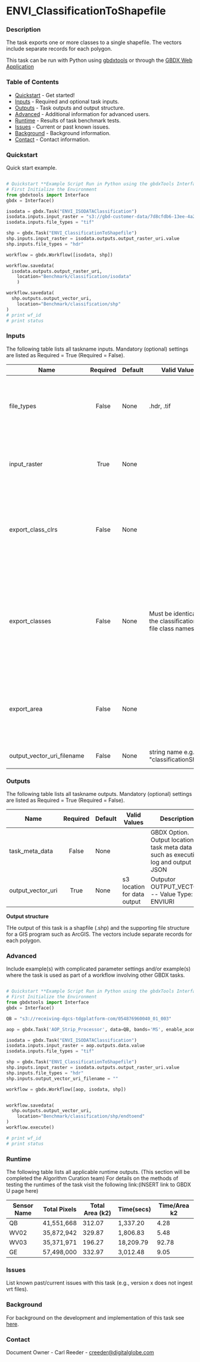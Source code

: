 # ENVI_ClassificationToShapefile

### Description
The task exports one or more classes to a single shapefile. The vectors include separate records for each polygon.

This task can be run with Python using [gbdxtools](https://github.com/DigitalGlobe/gbdxtools) or through the [GBDX Web Application](https://gbdx.geobigdata.io/materials/)

### Table of Contents
 * [Quickstart](#quickstart) - Get started!
 * [Inputs](#inputs) - Required and optional task inputs.
 * [Outputs](#outputs) - Task outputs and output structure.
 * [Advanced](#advanced) - Additional information for advanced users.
 * [Runtime](#runtime) - Results of task benchmark tests.
 * [Issues](#issues) - Current or past known issues.
 * [Background](#background) - Background information.
 * [Contact](#contact) - Contact information.

### Quickstart
Quick start example.

```python

# Quickstart **Example Script Run in Python using the gbdxTools InterfaceExample producing a single band vegetation mask from a tif file.
# First Initialize the Environment
from gbdxtools import Interface
gbdx = Interface()

isodata = gbdx.Task("ENVI_ISODATAClassification")
isodata.inputs.input_raster = "s3://gbd-customer-data/7d8cfdb6-13ee-4a2a-bf7e-0aff4795d927/Benchmark/WV2/054876618060_01/"
isodata.inputs.file_types = "tif"

shp = gbdx.Task("ENVI_ClassificationToShapefile")
shp.inputs.input_raster = isodata.outputs.output_raster_uri.value
shp.inputs.file_types = "hdr"

workflow = gbdx.Workflow([isodata, shp])

workflow.savedata(
  isodata.outputs.output_raster_uri,
    location="Benchmark/classification/isodata"
    )

workflow.savedata(
  shp.outputs.output_vector_uri,
    location="Benchmark/classification/shp"
)
# print wf_id
# print status
```

### Inputs
The following table lists all taskname inputs.
Mandatory (optional) settings are listed as Required = True (Required = False).

  Name  |  Required  |  Default  |  Valid Values  |  Description  
--------|:----------:|-----------|----------------|---------------
file_types|False|None| .hdr, .tif |GBDX Option. Comma seperated list of permitted file type extensions. Use this to filter input files -- Value Type: STRING
input_raster|True|None| |Specify a classification raster from which to generate a shapefile. -- Value Type: ENVIRASTER
export_class_clrs|False|None| |Set this property to export CLASS_CLRS (class colors) as a shapefile attribute for each polygon. The options are true (default) or false. -- Value Type: BOOL
export_classes|False|None| Must be identical to the classification .hdr file class names|Specify a string array with class names to export to the shapefile. -- Value Type: STRING To edit names of the classes you may manually edit the names in the .hdr output, or use a software package to edit the attribute names.
export_area|False|None| |Set this property to export AREA as a shapefile attribute for each polygon. The options are true (default) or false. -- Value Type: BOOL
output_vector_uri_filename|False|None| string name e.g. "classificationShape"|OUTPUT_VECTOR. -- Value Type: ENVIURI

### Outputs
The following table lists all taskname outputs.
Mandatory (optional) settings are listed as Required = True (Required = False).

  Name  |  Required  |  Default  |  Valid Values  |  Description  
--------|:----------:|-----------|----------------|---------------
task_meta_data|False|None| |GBDX Option. Output location for task meta data such as execution log and output JSON
output_vector_uri|True|None| s3 location for data output |Outputor OUTPUT_VECTOR. -- Value Type: ENVIURI

**Output structure**

THe output of this task is a shapfile (.shp) and the supporting file structure for a GIS program such as ArcGIS. The vectors include separate records for each polygon.


### Advanced
Include example(s) with complicated parameter settings and/or example(s) where the task is used as part of a workflow involving other GBDX tasks.

```python

# Quickstart **Example Script Run in Python using the gbdxTools InterfaceExample producing a single band vegetation mask from a tif file.
# First Initialize the Environment
from gbdxtools import Interface
gbdx = Interface()

QB = "s3://receiving-dgcs-tdgplatform-com/054876960040_01_003"

aop = gbdx.Task('AOP_Strip_Processor', data=QB, bands='MS', enable_acomp=True, enable_pansharpen=False, enable_dra=False)

isodata = gbdx.Task("ENVI_ISODATAClassification")
isodata.inputs.input_raster = aop.outputs.data.value
isodata.inputs.file_types = "tif"

shp = gbdx.Task("ENVI_ClassificationToShapefile")
shp.inputs.input_raster = isodata.outputs.output_raster_uri.value
shp.inputs.file_types = "hdr"
shp.inputs.output_vector_uri_filename = ""

workflow = gbdx.Workflow([aop, isodata, shp])


workflow.savedata(
  shp.outputs.output_vector_uri,
    location="Benchmark/classification/shp/endtoend"
)
workflow.execute()

# print wf_id
# print status
```


### Runtime

The following table lists all applicable runtime outputs. (This section will be completed the Algorithm Curation team)
For details on the methods of testing the runtimes of the task visit the following link:(INSERT link to GBDX U page here)

  Sensor Name  |  Total Pixels  |  Total Area (k2)  |  Time(secs)  |  Time/Area k2
--------|:----------:|-----------|----------------|---------------
QB | 41,551,668 | 312.07 | 1,337.20 | 4.28 |
WV02|35,872,942|329.87| 1,806.83 | 5.48|
WV03|35,371,971|196.27| 18,209.79|92.78|
GE| 57,498,000|332.97|3,012.48| 9.05|


### Issues
List known past/current issues with this task (e.g., version x does not ingest vrt files).


### Background
For background on the development and implementation of this task see [here](http://www.harrisgeospatial.com/docs/ENVIClassificationToShapefileTask.html).


### Contact
Document Owner - Carl Reeder - creeder@digitalglobe.com
